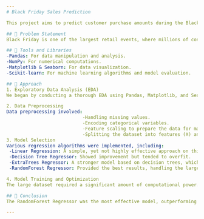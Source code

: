 ```yaml
---
# Black Friday Sales Prediction

This project aims to predict customer purchase amounts during the Black Friday sales event using historical sales data. We implemented multiple regression algorithms and explored their performance to select the best model for this task.

## 🎯 Problem Statement
Black Friday is one of the largest retail events, where millions of consumers make purchases. This project focuses on predicting the amount a customer is likely to spend based on various features such as demographics, product details, and past purchase history.

## 🔧 Tools and Libraries 
-Pandas: For data manipulation and analysis.
-NumPy: For numerical computations.
-Matplotlib & Seaborn: For data visualization.
-Scikit-learn: For machine learning algorithms and model evaluation.

## 📝 Approach
1. Exploratory Data Analysis (EDA)
We began by conducting a thorough EDA using Pandas, Matplotlib, and Seaborn to uncover patterns, outliers, and relationships between features. This step helped identify significant variables and gain insights into the dataset.

2. Data Preprocessing
Data preprocessing involved:     
                            -Handling missing values.
                            -Encoding categorical variables.
                            -Feature scaling to prepare the data for machine learning models.
                            -Splitting the dataset into features (X) and target (y).
3. Model Selection
Various regression algorithms were implemented, including:
 -Linear Regression: A simple, yet not highly effective approach on this complex dataset.
 -Decision Tree Regressor: Showed improvement but tended to overfit.
 -ExtraTrees Regressor: A stronger model based on decision trees, which showed notable improvement.
 -RandomForest Regressor: Provided the best results, handling the large dataset and complex feature interactions effectively.

4. Model Training and Optimization
The large dataset required a significant amount of computational power. To optimize training time, RandomForest was trained using n_jobs=-1, allowing the model to utilize all available CPU cores for parallel processing.

## 🚀 Conclusion
The RandomForest Regressor was the most effective model, outperforming others in terms of accuracy and error metrics. By utilizing n_jobs=-1, we were able to optimize training for the large dataset. This project highlights the importance of choosing the right model and computational resources when working with large datasets.

---
```


